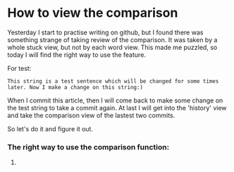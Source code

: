 # How to view the comparison

Yesterday I start to practise writing on github, but I found there was something strange of taking review of the comparison. It was taken by a whole stuck view, but not by each word view. This made me puzzled, so today I will find the right way to use the feature.

For test:  

`This string is a test sentence which will be changed for some times later. Now I make a change on this string:)`

When I commit this article, then I will come back to make some change on the test string to take a commit again. 
At last I will get into the 'history' view and take the comparison view of the lastest two commits.

So let's do it and figure it out.

### The right way to use the comparison function:
1. 
